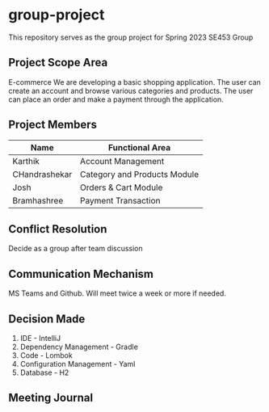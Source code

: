 # group-project

This repository serves as the group project for Spring 2023 SE453 Group 

**Project Scope Area**
---
E-commerce
We are developing a basic shopping application.
The user can create an account and browse various categories and products.
The user can place an order and make a payment through the application.

**Project Members**
---
| Name          | Functional Area |
|---------------| --- |
| Karthik       | Account Management |
| CHandrashekar | Category and Products Module |
| Josh          | Orders & Cart Module |
| Bramhashree   | Payment Transaction|

**Conflict Resolution**
---
Decide as a group after team discussion

**Communication Mechanism**
---
MS Teams and Github. 
Will meet twice a week or more if needed.

**Decision Made**
---
1. IDE - IntelliJ
2. Dependency Management - Gradle
3. Code - Lombok
4. Configuration Management - Yaml
5. Database - H2

**Meeting Journal**
---

